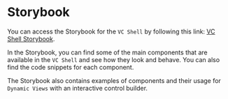 # Storybook

You can access the Storybook for the `VC Shell` by following this link: [VC Shell Storybook](https://vc-shell-storybook.govirto.com/).

In the Storybook, you can find some of the main components that are available in the `VC Shell` and see how they look and behave. You can also find the code snippets for each component.

The Storybook also contains examples of components and their usage for `Dynamic Views` with an interactive control builder.
